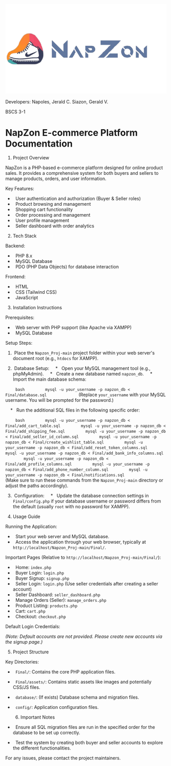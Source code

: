![alt text](https://github.com/jeraldnapoles04/Final_Project_PL/blob/master/Final/assets/NapZon_Logo.png?raw=true)


Developers:
Napoles, Jerald C.
Siazon, Gerald V.

BSCS 3-1

# NapZon E-commerce Platform Documentation

1. Project Overview

NapZon is a PHP-based e-commerce platform designed for online product sales. It provides a comprehensive system for both buyers and sellers to manage products, orders, and user information.

Key Features: 

*   User authentication and authorization (Buyer & Seller roles)
*   Product browsing and management
*   Shopping cart functionality
*   Order processing and management
*   User profile management
*   Seller dashboard with order analytics

2. Tech Stack

Backend: 

*   PHP 8.x
*   MySQL Database
*   PDO (PHP Data Objects) for database interaction

Frontend: 

*   HTML
*   CSS (Tailwind CSS)
*   JavaScript

3. Installation Instructions

Prerequisites: 

*   Web server with PHP support (like Apache via XAMPP)
*   MySQL Database

Setup Steps: 

1.  Place the `Napzon_Proj-main` project folder within your web server's document root (e.g., `htdocs` for XAMPP).

2.  Database Setup: 
    *   Open your MySQL management tool (e.g., phpMyAdmin).
    *   Create a new database named `napzon_db`.
    *   Import the main database schema:

        ```bash
        mysql -u your_username -p napzon_db < Final/database.sql
        ```
        (Replace `your_username` with your MySQL username. You will be prompted for the password.)

    *   Run the additional SQL files in the following specific order:

        ```bash
        mysql -u your_username -p napzon_db < Final/add_cart_table.sql
        mysql -u your_username -p napzon_db < Final/add_shipping_fee.sql
        mysql -u your_username -p napzon_db < Final/add_seller_id_column.sql
        mysql -u your_username -p napzon_db < Final/create_wishlist_table.sql
        mysql -u your_username -p napzon_db < Final/add_reset_token_columns.sql
        mysql -u your_username -p napzon_db < Final/add_bank_info_columns.sql
        mysql -u your_username -p napzon_db < Final/add_profile_columns.sql
        mysql -u your_username -p napzon_db < Final/add_phone_number_column.sql
        mysql -u your_username -p napzon_db < Final/notifications.sql
        ```
        (Make sure to run these commands from the `Napzon_Proj-main` directory or adjust the paths accordingly).

3.  Configuration: 
    *   Update the database connection settings in `Final/config.php` if your database username or password differs from the default (usually `root` with no password for XAMPP).

  4. Usage Guide

 Running the Application: 

*   Start your web server and MySQL database.
*   Access the application through your web browser, typically at `http://localhost/Napzon_Proj-main/Final/`.

Important Pages (Relative to `http://localhost/Napzon_Proj-main/Final/`): 

*   Home: `index.php`
*   Buyer Login: `login.php`
*   Buyer Signup: `signup.php`
*   Seller Login: `login.php` (Use seller credentials after creating a seller account)
*   Seller Dashboard: `seller_dashboard.php`
*   Manage Orders (Seller): `manage_orders.php`
*   Product Listing: `products.php`
*   Cart: `cart.php`
*   Checkout: `checkout.php`

 Default Login Credentials: 

*(Note: Default accounts are not provided. Please create new accounts via the signup page.)*

5. Project Structure

Key Directories: 

*   `Final/`: Contains the core PHP application files.
*   `Final/assets/`: Contains static assets like images and potentially CSS/JS files.
*   `database/`: (If exists) Database schema and migration files.
*   `config/`: Application configuration files.

  6. Important Notes

*   Ensure all SQL migration files are run in the specified order for the database to be set up correctly.
*   Test the system by creating both buyer and seller accounts to explore the different functionalities.

For any issues, please contact the project maintainers.
